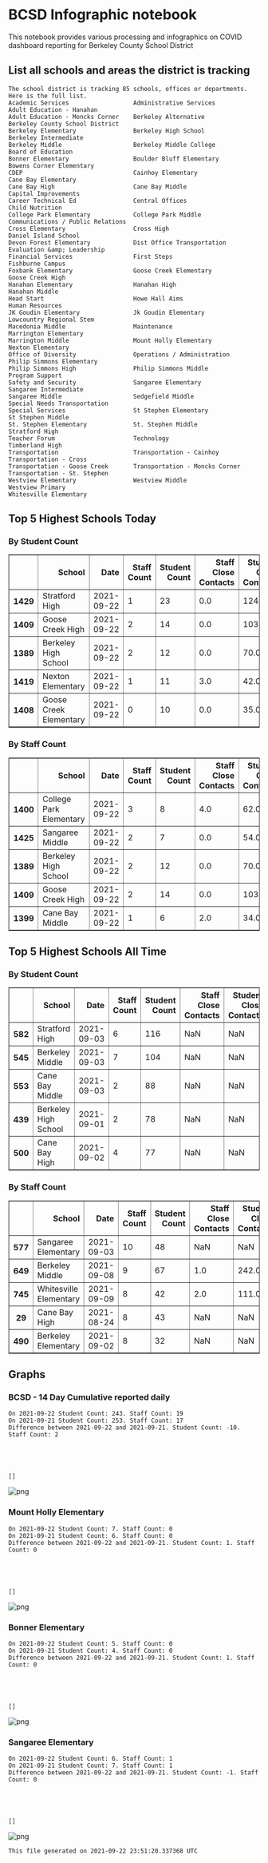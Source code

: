 # BCSD Infographic notebook
This notebook provides various processing and infographics on COVID dashboard reporting for Berkeley County School District

## List all schools and areas the district is tracking

    The school district is tracking 85 schools, offices or departments.
    Here is the full list.
    Academic Services                  Administrative Services            Adult Education - Hanahan       
    Adult Education - Moncks Corner    Berkeley Alternative               Berkeley County School District 
    Berkeley Elementary                Berkeley High School               Berkeley Intermediate           
    Berkeley Middle                    Berkeley Middle College            Board of Education              
    Bonner Elementary                  Boulder Bluff Elementary           Bowens Corner Elementary        
    CDEP                               Cainhoy Elementary                 Cane Bay Elementary             
    Cane Bay High                      Cane Bay Middle                    Capital Improvements            
    Career Technical Ed                Central Offices                    Child Nutrition                 
    College Park Elementary            College Park Middle                Communications / Public Relations
    Cross Elementary                   Cross High                         Daniel Island School            
    Devon Forest Elementary            Dist Office Transportation         Evaluation &amp; Leadership         
    Financial Services                 First Steps                        Fishburne Campus                
    Foxbank Elementary                 Goose Creek Elementary             Goose Creek High                
    Hanahan Elementary                 Hanahan High                       Hanahan Middle                  
    Head Start                         Howe Hall Aims                     Human Resources                 
    JK Goudin Elementary               Jk Goudin Elementary               Lowcountry Regional Stem        
    Macedonia Middle                   Maintenance                        Marrington Elementary           
    Marrington Middle                  Mount Holly Elementary             Nexton Elementary               
    Office of Diversity                Operations / Administration        Philip Simmons Elementary       
    Philip Simmons High                Philip Simmons Middle              Program Support                 
    Safety and Security                Sangaree Elementary                Sangaree Intermediate           
    Sangaree Middle                    Sedgefield Middle                  Special Needs Transportation    
    Special Services                   St Stephen Elementary              St Stephen Middle               
    St. Stephen Elementary             St. Stephen Middle                 Stratford High                  
    Teacher Forum                      Technology                         Timberland High                 
    Transportation                     Transportation - Cainhoy           Transportation - Cross          
    Transportation - Goose Creek       Transportation - Moncks Corner     Transportation - St. Stephen    
    Westview Elementary                Westview Middle                    Westview Primary                
    Whitesville Elementary             

## Top 5 Highest Schools Today

###  By Student Count




<div>
<table border="1" class="dataframe">
<thead>
<tr style="text-align: right;">
<th></th>
<th>School</th>
<th>Date</th>
<th>Staff Count</th>
<th>Student Count</th>
<th>Staff Close Contacts</th>
<th>Student Close Contacts</th>
</tr>
</thead>
<tbody>
<tr>
<th>1429</th>
<td>Stratford High</td>
<td>2021-09-22</td>
<td>1</td>
<td>23</td>
<td>0.0</td>
<td>124.0</td>
</tr>
<tr>
<th>1409</th>
<td>Goose Creek High</td>
<td>2021-09-22</td>
<td>2</td>
<td>14</td>
<td>0.0</td>
<td>103.0</td>
</tr>
<tr>
<th>1389</th>
<td>Berkeley High School</td>
<td>2021-09-22</td>
<td>2</td>
<td>12</td>
<td>0.0</td>
<td>70.0</td>
</tr>
<tr>
<th>1419</th>
<td>Nexton Elementary</td>
<td>2021-09-22</td>
<td>1</td>
<td>11</td>
<td>3.0</td>
<td>42.0</td>
</tr>
<tr>
<th>1408</th>
<td>Goose Creek Elementary</td>
<td>2021-09-22</td>
<td>0</td>
<td>10</td>
<td>0.0</td>
<td>35.0</td>
</tr>
</tbody>
</table>
</div>



### By Staff Count




<div>
<table border="1" class="dataframe">
<thead>
<tr style="text-align: right;">
<th></th>
<th>School</th>
<th>Date</th>
<th>Staff Count</th>
<th>Student Count</th>
<th>Staff Close Contacts</th>
<th>Student Close Contacts</th>
</tr>
</thead>
<tbody>
<tr>
<th>1400</th>
<td>College Park Elementary</td>
<td>2021-09-22</td>
<td>3</td>
<td>8</td>
<td>4.0</td>
<td>62.0</td>
</tr>
<tr>
<th>1425</th>
<td>Sangaree Middle</td>
<td>2021-09-22</td>
<td>2</td>
<td>7</td>
<td>0.0</td>
<td>54.0</td>
</tr>
<tr>
<th>1389</th>
<td>Berkeley High School</td>
<td>2021-09-22</td>
<td>2</td>
<td>12</td>
<td>0.0</td>
<td>70.0</td>
</tr>
<tr>
<th>1409</th>
<td>Goose Creek High</td>
<td>2021-09-22</td>
<td>2</td>
<td>14</td>
<td>0.0</td>
<td>103.0</td>
</tr>
<tr>
<th>1399</th>
<td>Cane Bay Middle</td>
<td>2021-09-22</td>
<td>1</td>
<td>6</td>
<td>2.0</td>
<td>34.0</td>
</tr>
</tbody>
</table>
</div>



## Top 5 Highest Schools All Time

###  By Student Count




<div>
<table border="1" class="dataframe">
<thead>
<tr style="text-align: right;">
<th></th>
<th>School</th>
<th>Date</th>
<th>Staff Count</th>
<th>Student Count</th>
<th>Staff Close Contacts</th>
<th>Student Close Contacts</th>
</tr>
</thead>
<tbody>
<tr>
<th>582</th>
<td>Stratford High</td>
<td>2021-09-03</td>
<td>6</td>
<td>116</td>
<td>NaN</td>
<td>NaN</td>
</tr>
<tr>
<th>545</th>
<td>Berkeley Middle</td>
<td>2021-09-03</td>
<td>7</td>
<td>104</td>
<td>NaN</td>
<td>NaN</td>
</tr>
<tr>
<th>553</th>
<td>Cane Bay Middle</td>
<td>2021-09-03</td>
<td>2</td>
<td>88</td>
<td>NaN</td>
<td>NaN</td>
</tr>
<tr>
<th>439</th>
<td>Berkeley High School</td>
<td>2021-09-01</td>
<td>2</td>
<td>78</td>
<td>NaN</td>
<td>NaN</td>
</tr>
<tr>
<th>500</th>
<td>Cane Bay High</td>
<td>2021-09-02</td>
<td>4</td>
<td>77</td>
<td>NaN</td>
<td>NaN</td>
</tr>
</tbody>
</table>
</div>



### By Staff Count




<div>
<table border="1" class="dataframe">
<thead>
<tr style="text-align: right;">
<th></th>
<th>School</th>
<th>Date</th>
<th>Staff Count</th>
<th>Student Count</th>
<th>Staff Close Contacts</th>
<th>Student Close Contacts</th>
</tr>
</thead>
<tbody>
<tr>
<th>577</th>
<td>Sangaree Elementary</td>
<td>2021-09-03</td>
<td>10</td>
<td>48</td>
<td>NaN</td>
<td>NaN</td>
</tr>
<tr>
<th>649</th>
<td>Berkeley Middle</td>
<td>2021-09-08</td>
<td>9</td>
<td>67</td>
<td>1.0</td>
<td>242.0</td>
</tr>
<tr>
<th>745</th>
<td>Whitesville Elementary</td>
<td>2021-09-09</td>
<td>8</td>
<td>42</td>
<td>2.0</td>
<td>111.0</td>
</tr>
<tr>
<th>29</th>
<td>Cane Bay High</td>
<td>2021-08-24</td>
<td>8</td>
<td>43</td>
<td>NaN</td>
<td>NaN</td>
</tr>
<tr>
<th>490</th>
<td>Berkeley Elementary</td>
<td>2021-09-02</td>
<td>8</td>
<td>32</td>
<td>NaN</td>
<td>NaN</td>
</tr>
</tbody>
</table>
</div>



## Graphs

### BCSD - 14 Day Cumulative reported daily

    On 2021-09-22 Student Count: 243. Staff Count: 19
    On 2021-09-21 Student Count: 253. Staff Count: 17
    Difference between 2021-09-22 and 2021-09-21. Student Count: -10. Staff Count: 2





    []




    
![png](report_files/report_17_2.png)
    


### Mount Holly Elementary

    On 2021-09-22 Student Count: 7. Staff Count: 0
    On 2021-09-21 Student Count: 6. Staff Count: 0
    Difference between 2021-09-22 and 2021-09-21. Student Count: 1. Staff Count: 0





    []




    
![png](report_files/report_19_2.png)
    


### Bonner Elementary

    On 2021-09-22 Student Count: 5. Staff Count: 0
    On 2021-09-21 Student Count: 4. Staff Count: 0
    Difference between 2021-09-22 and 2021-09-21. Student Count: 1. Staff Count: 0





    []




    
![png](report_files/report_21_2.png)
    


### Sangaree Elementary

    On 2021-09-22 Student Count: 6. Staff Count: 1
    On 2021-09-21 Student Count: 7. Staff Count: 1
    Difference between 2021-09-22 and 2021-09-21. Student Count: -1. Staff Count: 0





    []




    
![png](report_files/report_23_2.png)
    


    This file generated on 2021-09-22 23:51:20.337368 UTC



